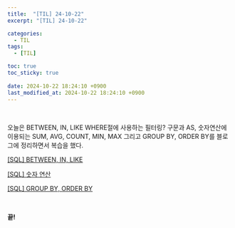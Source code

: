 ```yaml
---
title:  "[TIL] 24-10-22"
excerpt: "[TIL] 24-10-22"

categories:
  - TIL
tags:
  - [TIL]

toc: true
toc_sticky: true
 
date: 2024-10-22 18:24:10 +0900
last_modified_at: 2024-10-22 18:24:10 +0900
---
```


<br>

오늘은 BETWEEN, IN, LIKE WHERE절에 사용하는 필터링? 구문과 AS, 숫자연산에 이용되는 SUM, AVG, COUNT, MIN, MAX 그리고 GROUP BY, ORDER BY를 블로그에 정리하면서 복습을 했다.

[[SQL] BETWEEN, IN, LIKE](https://zera1004.github.io/sql/sql-between-in-like/ "SQL BETWEEN, IN, LIKE")

[[SQL] 숫자 연산](https://zera1004.github.io/sql/sql-as-sum-avg-count-min-max/ "SQL 숫자 연산")

[[SQL] GROUP BY, ORDER BY](https://zera1004.github.io/sql/sql-group-by-order-by/ "SQL BETWEEN, IN, LIKE")

<br>

**끝!**
